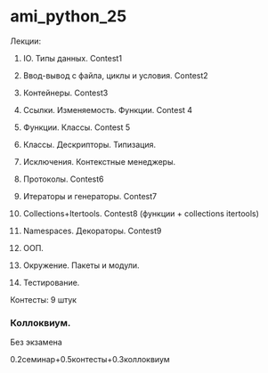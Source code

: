 # ami_python_25

Лекции:

1. IO. Типы данных. Contest1

2. Ввод-вывод с файла, циклы и условия. Contest2

3. Контейнеры. Contest3

4. Ссылки. Изменяемость. Функции. Contest 4

5. Функции. Классы. Contest 5

6. Классы. Дескрипторы. Типизация. 

7. Исключения. Контекстные менеджеры.

8. Протоколы. Contest6

9. Итераторы и генераторы. Contest7

10. Collections+Itertools. Contest8 (функции + collections itertools)

11. Namespaces. Декораторы. Contest9

12. ООП.

13. Окружение. Пакеты и модули.

14. Тестирование.

Контесты:
9 штук

### Коллоквиум.

Без экзамена

0.2семинар+0.5контесты+0.3коллоквиум
